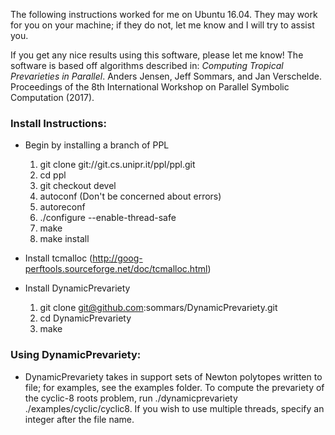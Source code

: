 The following instructions worked for me on Ubuntu 16.04. They may work for you on your machine; if they do not, let me know and I will try to assist you.

If you get any nice results using this software, please let me know! The software is based off algorithms described in:
*Computing Tropical Prevarieties in Parallel*. Anders Jensen, Jeff Sommars, and Jan Verschelde. Proceedings of the 8th International Workshop on Parallel Symbolic Computation (2017).

### Install Instructions: ###

* Begin by installing a branch of PPL
    1. git clone git://git.cs.unipr.it/ppl/ppl.git
    2. cd ppl
    3. git checkout devel
    4. autoconf (Don't be concerned about errors)
    5. autoreconf
    6. ./configure --enable-thread-safe
    7. make
    8. make install

* Install tcmalloc (http://goog-perftools.sourceforge.net/doc/tcmalloc.html)

* Install DynamicPrevariety
    1. git clone git@github.com:sommars/DynamicPrevariety.git
    2. cd DynamicPrevariety
    3. make

### Using DynamicPrevariety: ###

* DynamicPrevariety takes in support sets of Newton polytopes written to file; for examples, see the examples folder. To compute the prevariety of the cyclic-8 roots problem, run ./dynamicprevariety ./examples/cyclic/cyclic8. If you wish to use multiple threads, specify an integer after the file name.
